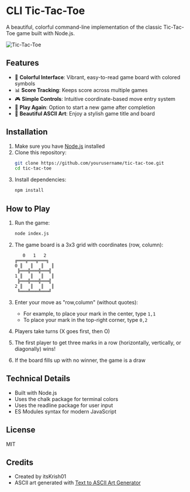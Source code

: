 # CLI Tic-Tac-Toe

A beautiful, colorful command-line implementation of the classic Tic-Tac-Toe game built with Node.js.

![Tic-Tac-Toe](https://i.imgur.com/25PckaC.png)

## Features

- 🎨 **Colorful Interface**: Vibrant, easy-to-read game board with colored symbols
- 📊 **Score Tracking**: Keeps score across multiple games
- 🎮 **Simple Controls**: Intuitive coordinate-based move entry system
- 🔄 **Play Again**: Option to start a new game after completion
- 💎 **Beautiful ASCII Art**: Enjoy a stylish game title and board

## Installation

1. Make sure you have [Node.js](https://nodejs.org/) installed
2. Clone this repository:
   ```bash
   git clone https://github.com/yourusername/tic-tac-toe.git
   cd tic-tac-toe
   ```
3. Install dependencies:
   ```bash
   npm install
   ```

## How to Play

1. Run the game:
   ```bash
   node index.js
   ```
2. The game board is a 3x3 grid with coordinates (row, column):

   ```
      0   1   2
   ╔═══╦═══╦═══╗
   0 ║   ║   ║   ║
    ╠═══╬═══╬═══╣
   1 ║   ║   ║   ║
    ╠═══╬═══╬═══╣
   2 ║   ║   ║   ║
    ╚═══╩═══╩═══╝
   ```

3. Enter your move as "row,column" (without quotes):

   - For example, to place your mark in the center, type `1,1`
   - To place your mark in the top-right corner, type `0,2`

4. Players take turns (X goes first, then O)
5. The first player to get three marks in a row (horizontally, vertically, or diagonally) wins!
6. If the board fills up with no winner, the game is a draw

## Technical Details

- Built with Node.js
- Uses the chalk package for terminal colors
- Uses the readline package for user input
- ES Modules syntax for modern JavaScript

## License

MIT

## Credits

- Created by itsKrish01
- ASCII art generated with [Text to ASCII Art Generator](https://patorjk.com/software/taag/)
